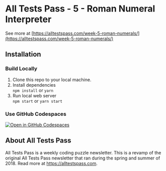 # All Tests Pass - 5 - Roman Numeral Interpreter

See more at [https://alltestspass.com/week-5-roman-numerals/](https://alltestspass.com/week-5-roman-numerals/)

## Installation

### Build Locally

1. Clone this repo to your local machine.
2. Install dependencies  
        `npm install` or `yarn`
3. Run local web server  
        `npm start` or `yarn start`

### Use GitHub Codespaces
[![Open in GitHub Codespaces](https://github.com/codespaces/badge.svg)](https://codespaces.new/fillerwriter/alltestspass-week5?quickstart=1)

## About All Tests Pass

All Tests Pass is a weekly coding puzzle newsletter. This is a revamp of the original All Tests Pass newsletter that ran
during the spring and summer of 2018. Read more at https://alltestspass.com.